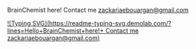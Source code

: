 BrainChemist here! 
Contact me zackariaebouargan@gmail.com


[![Typing SVG](https://readme-typing-svg.demolab.com/?lines=Hello+BrainChemist+here!+
Contact me zackariaebouargan@gmail.com)](https://git.io/typing-svg)
